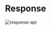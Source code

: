# Response 

![response-api](https://user-images.githubusercontent.com/113309085/212782009-dee73081-0b12-41c3-8039-5a5b48dd22c3.png)
